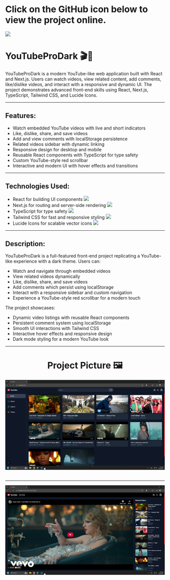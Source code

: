 <div>
  <h1>Click on the GitHub icon below to view the project online.</h1>
  <a href="https://github.com/hamiparsa/YouTubeProDark">
    <img src="https://img.shields.io/badge/github-%23121011.svg?style=for-the-badge&logo=github&logoColor=white"/>
  </a>
</div>

# YouTubeProDark 🎬🔴

YouTubeProDark is a modern YouTube-like web application built with React and Next.js. Users can watch videos, view related content, add comments, like/dislike videos, and interact with a responsive and dynamic UI. The project demonstrates advanced front-end skills using React, Next.js, TypeScript, Tailwind CSS, and Lucide Icons.

---

## Features:

<ul>
  <li>Watch embedded YouTube videos with live and short indicators</li>
  <li>Like, dislike, share, and save videos</li>
  <li>Add and view comments with localStorage persistence</li>
  <li>Related videos sidebar with dynamic linking</li>
  <li>Responsive design for desktop and mobile</li>
  <li>Reusable React components with TypeScript for type safety</li>
  <li>Custom YouTube-style red scrollbar</li>
  <li>Interactive and modern UI with hover effects and transitions</li>
</ul>

---

## Technologies Used:

<ul>
  <li>
    React for building UI components
    <img width='20px' src='https://skillicons.dev/icons?i=react'>
  </li>
  <li>
    Next.js for routing and server-side rendering
    <img width='20px' src='https://skillicons.dev/icons?i=next'>
  </li>
  <li>
    TypeScript for type safety
    <img width='20px' src='https://skillicons.dev/icons?i=typescript'>
  </li>
  <li>
    Tailwind CSS for fast and responsive styling
    <img width='20px' src='https://skillicons.dev/icons?i=tailwindcss'>
  </li>
  <li>
    Lucide Icons for scalable vector icons
    <img width='20px' src='https://skillicons.dev/icons?i=lucide'>
  </li>
</ul>

---

## Description:

YouTubeProDark is a full-featured front-end project replicating a YouTube-like experience with a dark theme. Users can:

- Watch and navigate through embedded videos
- View related videos dynamically
- Like, dislike, share, and save videos
- Add comments which persist using localStorage
- Interact with a responsive sidebar and custom navigation
- Experience a YouTube-style red scrollbar for a modern touch

The project showcases:

- Dynamic video listings with reusable React components
- Persistent comment system using localStorage
- Smooth UI interactions with Tailwind CSS
- Interactive hover effects and responsive design
- Dark mode styling for a modern YouTube look

---

<h1 align="center">Project Picture 🖼️</h1>

<div align="center">
  <img src="/pic1.png" width="700px" />
  <br/> <br/>
  <hr/>
  <img src="/pic2.png" width="700px" />
</div>





